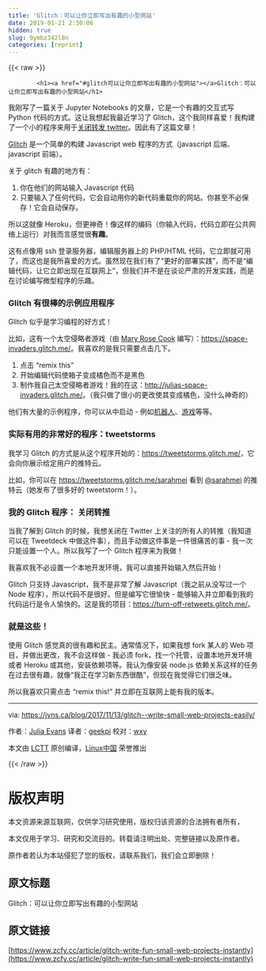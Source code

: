 ```yaml
---
title: 'Glitch：可以让你立即写出有趣的小型网站' 
date: 2019-01-21 2:30:06
hidden: true
slug: 9ymbz342l8n
categories: [reprint]
---
```


{{< raw >}}

            <h1><a href="#glitch可以让你立即写出有趣的小型网站"></a>Glitch：可以让你立即写出有趣的小型网站</h1>
<p>我刚写了一篇关于 Jupyter Notebooks 的文章，它是一个有趣的交互式写 Python 代码的方式。这让我想起我最近学习了 Glitch，这个我同样喜爱！我构建了一个小的程序来用于<a href="https://turn-off-retweets.glitch.me/">关闭转发 twitter</a>。因此有了这篇文章！</p>
<p><a href="https://glitch.com/">Glitch</a> 是一个简单的构建 Javascript web 程序的方式（javascript 后端、javascript 前端）。</p>
<p>关于 glitch 有趣的地方有：</p>
<ol>
<li>你在他们的网站输入 Javascript 代码</li>
<li>只要输入了任何代码，它会自动用你的新代码重载你的网站。你甚至不必保存！它会自动保存。</li>
</ol>
<p>所以这就像 Heroku，但更神奇！像这样的编码（你输入代码，代码立即在公共网络上运行）对我而言感觉很<strong>有趣</strong>。</p>
<p>这有点像用 ssh 登录服务器，编辑服务器上的 PHP/HTML 代码，它立即就可用了，而这也是我所喜爱的方式。虽然现在我们有了“更好的部署实践”，而不是“编辑代码，让它立即出现在互联网上”，但我们并不是在谈论严肃的开发实践，而是在讨论编写微型程序的乐趣。</p>
<h3><a href="#glitch-有很棒的示例应用程序"></a>Glitch 有很棒的示例应用程序</h3>
<p>Glitch 似乎是学习编程的好方式！</p>
<p>比如，这有一个太空侵略者游戏（由 <a href="https://maryrosecook.com/">Mary Rose Cook</a> 编写）：<a href="https://space-invaders.glitch.me/">https://space-invaders.glitch.me/</a>。我喜欢的是我只需要点击几下。</p>
<ol>
<li>点击 “remix this”</li>
<li>开始编辑代码使箱子变成橘色而不是黑色</li>
<li>制作我自己太空侵略者游戏！我的在这：<a href="http://julias-space-invaders.glitch.me/">http://julias-space-invaders.glitch.me/</a>。（我只做了很小的更改使其变成橘色，没什么神奇的）</li>
</ol>
<p>他们有大量的示例程序，你可以从中启动 - 例如<a href="https://glitch.com/handy-bots">机器人</a>、<a href="https://glitch.com/games">游戏</a>等等。</p>
<h3><a href="#实际有用的非常好的程序tweetstorms"></a>实际有用的非常好的程序：tweetstorms</h3>
<p>我学习 Glitch 的方式是从这个程序开始的：<a href="https://tweetstorms.glitch.me/">https://tweetstorms.glitch.me/</a>，它会向你展示给定用户的推特云。</p>
<p>比如，你可以在 <a href="https://tweetstorms.glitch.me/sarahmei">https://tweetstorms.glitch.me/sarahmei</a> 看到 <a href="https://twitter.com/sarahmei">@sarahmei</a> 的推特云（她发布了很多好的 tweetstorm！）。</p>
<h3><a href="#我的-glitch-程序-关闭转推"></a>我的 Glitch 程序： 关闭转推</h3>
<p>当我了解到 Glitch 的时候，我想关闭在 Twitter 上关注的所有人的转推（我知道可以在 Tweetdeck 中做这件事），而且手动做这件事是一件很痛苦的事 - 我一次只能设置一个人。所以我写了一个 Glitch 程序来为我做！</p>
<p>我喜欢我不必设置一个本地开发环境，我可以直接开始输入然后开始！</p>
<p>Glitch 只支持 Javascript，我不是非常了解 Javascript（我之前从没写过一个 Node 程序），所以代码不是很好。但是编写它很愉快 - 能够输入并立即看到我的代码运行是令人愉快的。这是我的项目：<a href="https://turn-off-retweets.glitch.me/">https://turn-off-retweets.glitch.me/</a>。</p>
<h3><a href="#就是这些"></a>就是这些！</h3>
<p>使用 Glitch 感觉真的很有趣和民主。通常情况下，如果我想 fork 某人的 Web 项目，并做出更改，我不会这样做 - 我必须 fork，找一个托管，设置本地开发环境或者 Heroku 或其他，安装依赖项等。我认为像安装 node.js 依赖关系这样的任务在过去很有趣，就像“我正在学习新东西很酷”，但现在我觉得它们很乏味。</p>
<p>所以我喜欢只需点击 “remix this!” 并立即在互联网上能有我的版本。</p>
<hr>
<p>via: <a href="https://jvns.ca/blog/2017/11/13/glitch--write-small-web-projects-easily/">https://jvns.ca/blog/2017/11/13/glitch--write-small-web-projects-easily/</a></p>
<p>作者：<a href="https://jvns.ca/">Julia Evans</a> 译者：<a href="https://github.com/geekpi">geekpi</a> 校对：<a href="https://github.com/wxy">wxy</a></p>
<p>本文由 <a href="https://github.com/LCTT/TranslateProject">LCTT</a> 原创编译，<a href="https://linux.cn/">Linux中国</a> 荣誉推出</p>

          
{{< /raw >}}

# 版权声明
本文资源来源互联网，仅供学习研究使用，版权归该资源的合法拥有者所有，

本文仅用于学习、研究和交流目的。转载请注明出处、完整链接以及原作者。

原作者若认为本站侵犯了您的版权，请联系我们，我们会立即删除！

## 原文标题
Glitch：可以让你立即写出有趣的小型网站

## 原文链接
[https://www.zcfy.cc/article/glitch-write-fun-small-web-projects-instantly](https://www.zcfy.cc/article/glitch-write-fun-small-web-projects-instantly)

